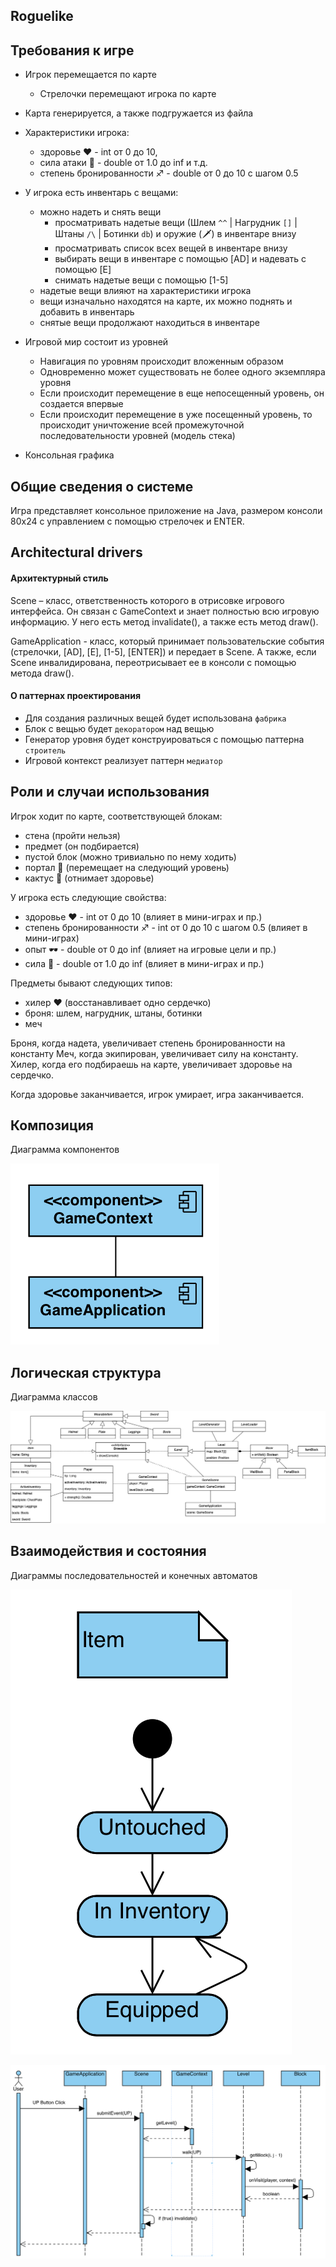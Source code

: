 ## Roguelike

## Требования к игре

- Игрок перемещается по карте
    - Стрелочки перемещают игрока по карте
- Карта генерируется, а также подгружается из файла
- Характеристики игрока:
    - здоровье ❤️ - int от 0 до 10, 
    - сила атаки 🔱 - double от 1.0 до inf и т.д.
    - степень бронированности ♐️ - double от 0 до 10 с шагом 0.5
- У игрока есть инвентарь с вещами:
    - можно надеть и снять вещи
        - просматривать надетые вещи (Шлем ``^^`` | Нагрудник ``[]`` | Штаны ``/\`` | Ботинки ``db``) и оружие (🗡) в инвентаре внизу
        - просматривать список всех вещей в инвентаре внизу
        - выбирать вещи в инвентаре с помощью [AD] и надевать с помощью [E]
        - снимать надетые вещи с помощью [1-5]
    - надетые вещи влияют на характеристики игрока
    - вещи изначально находятся на карте, их можно поднять и добавить в инвентарь
    - снятые вещи продолжают находиться в инвентаре
- Игровой мир состоит из уровней
    - Навигация по уровням происходит вложенным образом
    - Одновременно может существовать не более одного экземпляра уровня
    - Если происходит перемещение в еще непосещенный уровень, он создается впервые
    - Если происходит перемещение в уже посещенный уровень, то происходит уничтожение всей промежуточной последовательности уровней (модель стека)

- Консольная графика

## Общие сведения о системе

Игра представляет консольное приложение на Java, размером консоли 80x24 с управлением с помощью стрелочек и ENTER.

## Architectural drivers

#### Архитектурный стиль

Scene – класс, ответственность которого в отрисовке игрового интерфейса. Он связан с GameContext и знает полностью всю игровую информацию. У него есть метод invalidate(), а также есть метод draw().

GameApplication - класс, который принимает пользовательские события (стрелочки, [AD], [E], [1-5], [ENTER]) и передает в Scene. А также, если Scene инвалидирована, переотрисывает ее в консоли с помощью метода draw().


#### О паттернах проектирования

- Для создания различных вещей будет использована ``фабрика``
- Блок с вещью будет ``декоратором`` над вещью
- Генератор уровня будет конструироваться с помощью паттерна ``строитель``
- Игровой контекст реализует паттерн ``медиатор``

## Роли и случаи использования

Игрок ходит по карте, соответствующей блокам:
- стена (пройти нельзя)
- предмет (он подбирается)
- пустой блок (можно тривиально по нему ходить)
- портал 🚪 (перемещает на следующий уровень)
- кактус 🌵 (отнимает здоровье)

У игрока есть следующие свойства:
- здоровье ❤️ - int от 0 до 10 (влияет в мини-играх и пр.)
- степень бронированности ♐️ - int от 0 до 10 с шагом 0.5 (влияет в мини-играх)
- опыт 🕶 - double от 0 до inf (влияет на игровые цели и пр.)
- сила 🔱 - double от 1.0 до inf (влияет в мини-играх и пр.)

Предметы бывают следующих типов:
- хилер ❤️ (восстанавливает одно сердечко)
- броня: шлем, нагрудник, штаны, ботинки
- меч

Броня, когда надета, увеличивает степень бронированности на константу Меч, когда экипирован, увеличивает силу на константу. Хилер, когда его подбираешь на карте, увеличивает здоровье на сердечко.

Когда здоровье заканчивается, игрок умирает, игра заканчивается.

## Композиция

Диаграмма компонентов

![](./assets/components.png)

## Логическая структура

Диаграмма классов

![](./assets/2SD_Roguelike_Classes.drawio.png)

## Взаимодействия и состояния

Диаграммы последовательностей и конечных автоматов

![](./assets/state.png)

![](./assets/sequence.png)